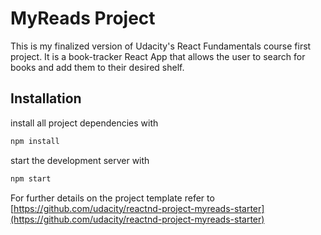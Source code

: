 # MyReads Project

This is my finalized version of Udacity's React Fundamentals course first project. It is a book-tracker React App that allows the user to search for books and add them to their desired shelf.

## Installation

install all project dependencies with
```bash
npm install
```
start the development server with 
```bash
npm start
```

For further details on the project template refer to [https://github.com/udacity/reactnd-project-myreads-starter](https://github.com/udacity/reactnd-project-myreads-starter)
